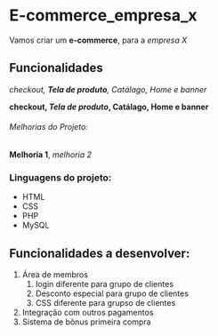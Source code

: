 # E-commerce_empresa_x

Vamos criar um **e-commerce**, para a _empresa X_

## Funcionalidades

_checkout, **Tela de produto**, Catálago, Home e banner_

**checkout, _Tela de produto_, Catálago, Home e banner**

###### Melhorias do Projeto:

**Melhoria 1**, _melhoria 2_


### Linguagens do projeto:

* HTML
* CSS
* PHP 
* MySQL

## Funcionalidades a desenvolver:
 
 1. Área de membros
      1. login diferente para grupo de clientes
      2. Desconto especial para grupo de clientes
      3. CSS diferente para grupso de clientes
 2. Integração com outros pagamentos
 3. Sistema de bônus primeira compra
